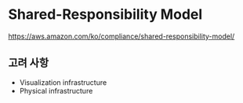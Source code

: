 # Shared-Responsibility Model

https://aws.amazon.com/ko/compliance/shared-responsibility-model/

## 고려 사항
  - Visualization infrastructure
  - Physical infrastructure
